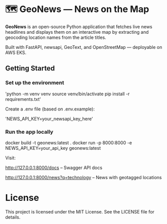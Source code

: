 # 🗺️ GeoNews — News on the Map

**GeoNews** is an open-source Python application that fetches live news headlines and displays them on an interactive map by extracting and geocoding location names from the article titles.

Built with FastAPI, newsapi, GeoText, and OpenStreetMap — deployable on AWS EKS.

## Getting Started

### Set up the environment

'python -m venv venv
source venv/bin/activate
pip install -r requirements.txt'

Create a .env file (based on .env.example):

'NEWS_API_KEY=your_newsapi_key_here'

### Run the app locally 
docker build -t geonews:latest .
docker run -p 8000:8000 -e NEWS_API_KEY=your_api_key geonews:latest


Visit:

http://127.0.0.1:8000/docs – Swagger API docs

http://127.0.0.1:8000/news?q=technology – News with geotagged locations

# License
This project is licensed under the MIT License. See the LICENSE file for details.

